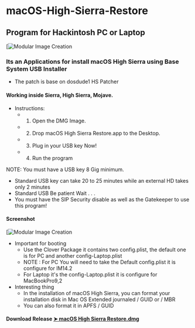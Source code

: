 # macOS-High-Sierra-Restore
## Program for Hackintosh PC or Laptop

[![Modular Image Creation](https://i25.servimg.com/u/f25/18/50/18/69/applet13.png)

### Its an Applications for install macOS High Sierra using Base System USB Installer
- The patch is base on dosdude1 HS Patcher

#### Working inside Sierra, High Sierra, Mojave.
 - Instructions:
    - 1. Open the DMG Image.
    - 2. Drop macOS High Sierra Restore.app to the Desktop.
    - 3. Plug in your USB key Now!
    - 4. Run the program

NOTE: You must have a USB key 8 Gig minimum.
   - Standard USB key can take 20 to 25 minutes while an external HD takes only 2 minutes
   - Standard USB Be patient Wait . . .
   - You must have the SIP Security disable as well as the Gatekeeper to use this program!
   
#### Screenshot

   [![Modular Image Creation](https://i25.servimg.com/u/f25/18/50/18/69/75capt10.png)
   
   
   
- Important for booting
   - Use the Clover Package it contains two config.plist, the default one is for PC and another config-Laptop.plist
   - NOTE : For PC You will need to take the Default config.plist it is configure for IM14.2
   - For Laptop it's the config-Laptop.plist it is configure for MacBookPro9,2
- Interesting thing
   - In the installation of macOS High Sierra, you can format your installation disk
    in Mac OS Extended journaled / GUID or / MBR 
   - You can also format it in APFS / GUID
   
#### Download Release [➤ macOS High Sierra Restore.dmg ]()
